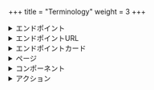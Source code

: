 +++
title = "Terminology"
weight = 3
+++

<details>
  <summary>エンドポイント</summary>
Viron上で運用管理を行うサービスを意味します。サービスにdevelopやstaging等の環境が存在する場合、各々は別のエンドポイントとして扱われます。
</details>

<details>
  <summary>エンドポイントURL</summary>
  エンドポイントのAPI定義書を取得するためのGETリクエストパスを意味します。(e.g. `https://viron.camplat.com/swagger.js`)
</details>

<details>
  <summary>エンドポイントカード</summary>
  ![endpoint_card](endpoint_card.png)
  エンドポイントを示すカードUIを意味します。
</details>

<details>
  <summary>ページ</summary>
  ![menu](menu.png)
  エンドポイント内の第一階層ディレクトリです。エンドポイントへサインイン後、左カラムにメニューとして表示されます。
</details>

<details>
  <summary>コンポーネント</summary>
  ![component](component.png)
  エンドポイント内の第二階層ディレクトリです。ページの子要素として扱われ、ページ内でカードUIとして表示されます。
</details>

<details>
  <summary>アクション</summary>
  ![action](action.png)
  コンポーネントに対するAPIコールを意味します。ユーザ情報を取得する/更新する/削除する等は全てアクションとして扱
</details>
